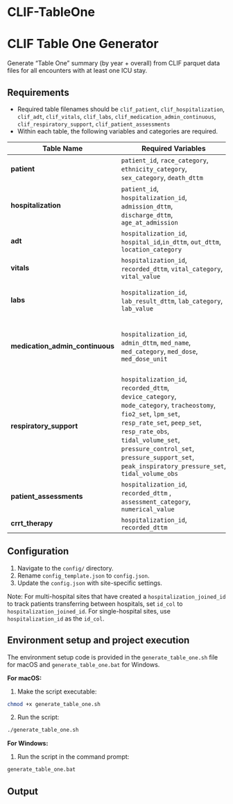 # CLIF-TableOne

# CLIF Table One Generator

Generate “Table One” summary (by year + overall) from CLIF parquet data files for all encounters with at least one ICU stay.

## Requirements

* Required table filenames should be `clif_patient`, `clif_hospitalization`, `clif_adt`, `clif_vitals`, `clif_labs`, `clif_medication_admin_continuous`, `clif_respiratory_support`, `clif_patient_assessments`
* Within each table, the following variables and categories are required.

| Table Name | Required Variables | Required Categories |
| --- | --- | --- |
| **patient** | `patient_id`, `race_category`, `ethnicity_category`, `sex_category`, `death_dttm` | - |
| **hospitalization** | `patient_id`, `hospitalization_id`, `admission_dttm`, `discharge_dttm`, `age_at_admission` | - |
| **adt** |  `hospitalization_id`, `hospital_id`,`in_dttm`, `out_dttm`, `location_category` | - |
| **vitals** | `hospitalization_id`, `recorded_dttm`, `vital_category`, `vital_value` | weight_kg |
| **labs** | `hospitalization_id`, `lab_result_dttm`, `lab_category`, `lab_value` | creatinine, bilirubin_total, po2_arterial, platelet_count |
| **medication_admin_continuous** | `hospitalization_id`, `admin_dttm`, `med_name`, `med_category`, `med_dose`, `med_dose_unit` | norepinephrine, epinephrine, phenylephrine, vasopressin, dopamine, angiotensin(optional) |
| **respiratory_support** | `hospitalization_id`, `recorded_dttm`, `device_category`, `mode_category`, `tracheostomy`, `fio2_set`, `lpm_set`, `resp_rate_set`, `peep_set`, `resp_rate_obs`, `tidal_volume_set`, `pressure_control_set`, `pressure_support_set`, `peak_inspiratory_pressure_set`, `tidal_volume_obs` | - |
| **patient_assessments** | `hospitalization_id`, `recorded_dttm` , `assessment_category`, `numerical_value`| `gcs_total` |
| **crrt_therapy** | `hospitalization_id`, `recorded_dttm` | - |

## Configuration

1. Navigate to the `config/` directory.
2. Rename `config_template.json` to `config.json`.
3. Update the `config.json` with site-specific settings. 

Note: For multi-hospital sites that have created a `hospitalization_joined_id` to track patients transferring between hospitals, set `id_col` to `hospitalization_joined_id`. For single-hospital sites, use `hospitalization_id` as the `id_col`.

## Environment setup and project execution

The environment setup code is provided in the `generate_table_one.sh` file for macOS and `generate_table_one.bat` for Windows.

**For macOS:**

1. Make the script executable: 
```bash
chmod +x generate_table_one.sh
```

2. Run the script:
```bash
./generate_table_one.sh
```

**For Windows:**

1. Run the script in the command prompt:

```bat
generate_table_one.bat
```

## Output


